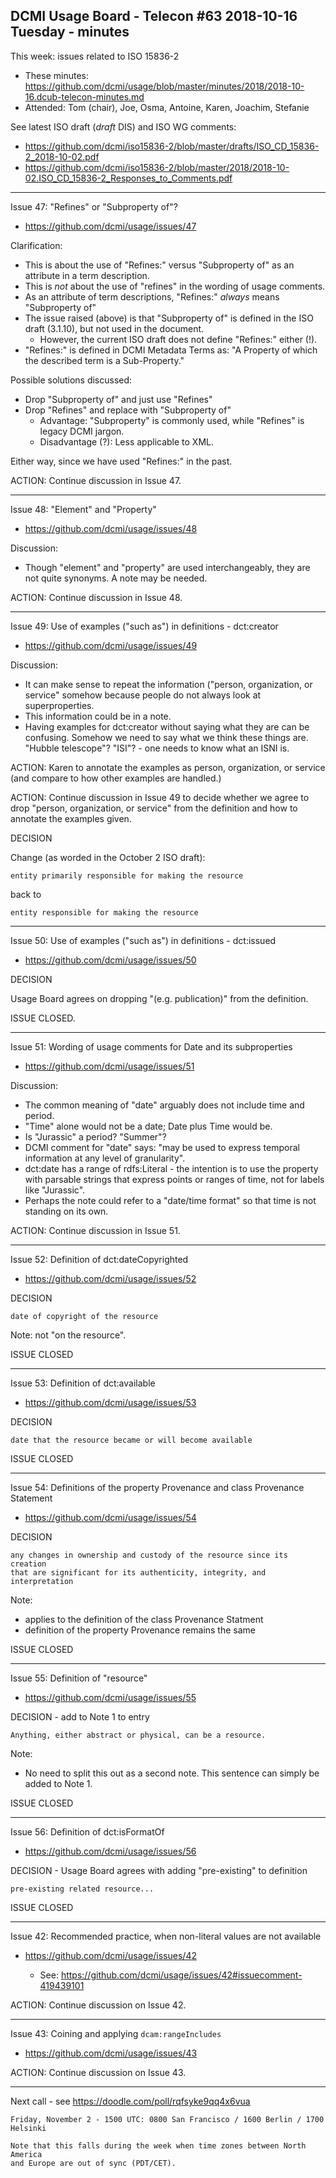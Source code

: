 ## DCMI Usage Board - Telecon #63 2018-10-16 Tuesday - minutes

This week: issues related to ISO 15836-2

* These minutes: https://github.com/dcmi/usage/blob/master/minutes/2018/2018-10-16.dcub-telecon-minutes.md
* Attended: Tom (chair), Joe, Osma, Antoine, Karen, Joachim, Stefanie

See latest ISO draft (_draft_ DIS) and ISO WG comments:
* https://github.com/dcmi/iso15836-2/blob/master/drafts/ISO_CD_15836-2_2018-10-02.pdf
* https://github.com/dcmi/iso15836-2/blob/master/2018/2018-10-02.ISO_CD_15836-2_Responses_to_Comments.pdf

----------------------------------------------------------------------
Issue 47: "Refines" or "Subproperty of"?
* https://github.com/dcmi/usage/issues/47

Clarification:
* This is about the use of "Refines:" versus "Subproperty of" as an attribute in a term description.
* This is _not_ about the use of "refines" in the wording of usage comments.
* As an attribute of term descriptions, "Refines:" _always_ means "Subproperty of"
* The issue raised (above) is that "Subproperty of" is defined in the ISO draft (3.1.10), but not used in the document.
  * However, the current ISO draft does not define "Refines:" either (!).
* "Refines:" is defined in DCMI Metadata Terms as: "A Property of which the described term is a Sub-Property."

Possible solutions discussed:
* Drop "Subproperty of" and just use "Refines"
* Drop "Refines" and replace with "Subproperty of"
  * Advantage: "Subproperty" is commonly used, while "Refines" is legacy DCMI jargon.
  * Disadvantage (?): Less applicable to XML.

Either way, since we have used "Refines:" in the past.

ACTION: Continue discussion in Issue 47.

----------------------------------------------------------------------
Issue 48: "Element" and "Property"
* https://github.com/dcmi/usage/issues/48

Discussion:
* Though "element" and "property" are used interchangeably, they are 
  not quite synonyms.  A note may be needed.

ACTION: Continue discussion in Issue 48.

----------------------------------------------------------------------
Issue 49: Use of examples ("such as") in definitions - dct:creator
* https://github.com/dcmi/usage/issues/49

Discussion:
* It can make sense to repeat the information ("person, organization, 
  or service" somehow because people do not always look at 
  superproperties.
* This information could be in a note.
* Having examples for dct:creator without saying what they are can 
  be confusing.  Somehow we need to say what we think these things 
  are.  "Hubble telescope"?  "ISI"? - one needs to know what an 
  ISNI is.

ACTION: Karen to annotate the examples as person, organization, or service
(and compare to how other examples are handled.)

ACTION: Continue discussion in Issue 49 to decide whether we agree 
to drop "person, organization, or service" from the definition and 
how to annotate the examples given.

DECISION

Change (as worded in the October 2 ISO draft):

    entity primarily responsible for making the resource

back to 

    entity responsible for making the resource

----------------------------------------------------------------------
Issue 50: Use of examples ("such as") in definitions - dct:issued
* https://github.com/dcmi/usage/issues/50

DECISION 

Usage Board agrees on dropping "(e.g. publication)" from the definition.

ISSUE CLOSED.

----------------------------------------------------------------------
Issue 51: Wording of usage comments for Date and its subproperties
* https://github.com/dcmi/usage/issues/51

Discussion:
* The common meaning of "date" arguably does not include time and period.
* "Time" alone would not be a date; Date plus Time would be.
* Is "Jurassic" a period? "Summer"?
* DCMI comment for "date" says: "may be used to express temporal 
  information at any level of granularity".
* dct:date has a range of rdfs:Literal - the intention is to use 
  the property with parsable strings that express points or 
  ranges of time, not for labels like "Jurassic".
* Perhaps the note could refer to a "date/time format" so that time 
  is not standing on its own.


ACTION: Continue discussion in Issue 51.

----------------------------------------------------------------------
Issue 52: Definition of dct:dateCopyrighted
* https://github.com/dcmi/usage/issues/52

DECISION
    
    date of copyright of the resource

Note: not "on the resource".

ISSUE CLOSED

----------------------------------------------------------------------
Issue 53: Definition of dct:available
* https://github.com/dcmi/usage/issues/53

DECISION
    
    date that the resource became or will become available

ISSUE CLOSED

----------------------------------------------------------------------
Issue 54: Definitions of the property Provenance and class Provenance Statement
* https://github.com/dcmi/usage/issues/54

DECISION

    any changes in ownership and custody of the resource since its creation
    that are significant for its authenticity, integrity, and interpretation

Note: 
* applies to the definition of the class Provenance Statment 
* definition of the property Provenance remains the same

ISSUE CLOSED

----------------------------------------------------------------------
Issue 55: Definition of "resource"
* https://github.com/dcmi/usage/issues/55

DECISION - add to Note 1 to entry

    Anything, either abstract or physical, can be a resource.

Note:
* No need to split this out as a second note.  This sentence 
  can simply be added to Note 1.

ISSUE CLOSED

----------------------------------------------------------------------
Issue 56: Definition of dct:isFormatOf
* https://github.com/dcmi/usage/issues/56

DECISION - Usage Board agrees with adding "pre-existing" to definition

    pre-existing related resource...

ISSUE CLOSED

----------------------------------------------------------------------
Issue 42: Recommended practice, when non-literal values are not available
* https://github.com/dcmi/usage/issues/42

   * See: https://github.com/dcmi/usage/issues/42#issuecomment-419439101

ACTION: Continue discussion on Issue 42.

----------------------------------------------------------------------
Issue 43: Coining and applying `dcam:rangeIncludes`
* https://github.com/dcmi/usage/issues/43

ACTION: Continue discussion on Issue 43.

----------------------------------------------------------------------
Next call - see https://doodle.com/poll/rqfsyke9qq4x6vua

    Friday, November 2 - 1500 UTC: 0800 San Francisco / 1600 Berlin / 1700 Helsinki 
    
    Note that this falls during the week when time zones between North America
    and Europe are out of sync (PDT/CET).
